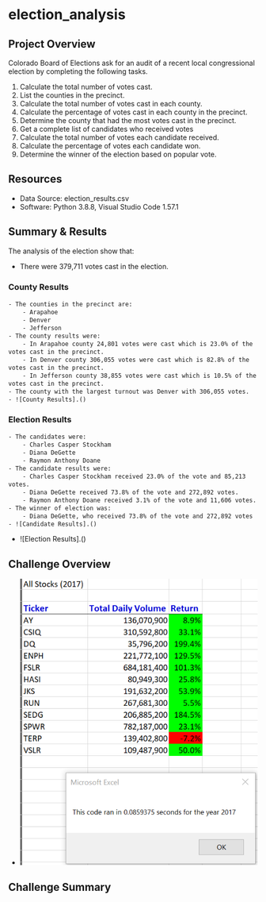 # election_analysis

## Project Overview
Colorado Board of Elections ask for an audit of a recent local congressional election by completing the following tasks.

1. Calculate the total number of votes cast.
2. List the counties in the precinct.
3. Calculate the total number of votes cast in each county.
4. Calculate the percentage of votes cast in each county in the precinct.
5. Determine the county that had the most votes cast in the precinct.
6. Get a complete list of candidates who received votes
7. Calculate the total number of votes each candidate received.
8. Calculate the percentage of votes each candidate won.
9. Determine the winner of the election based on popular vote.

## Resources
- Data Source: election_results.csv
- Software: Python 3.8.8, Visual Studio Code 1.57.1

## Summary & Results
The analysis of the election show that:
- There were 379,711 votes cast in the election.
### County Results
    - The counties in the precinct are:
        - Arapahoe
        - Denver
        - Jefferson
    - The county results were:
        - In Arapahoe county 24,801 votes were cast which is 23.0% of the votes cast in the precinct.
        - In Denver county 306,055 votes were cast which is 82.8% of the votes cast in the precinct.
        - In Jefferson county 38,855 votes were cast which is 10.5% of the votes cast in the precinct.
    - The county with the largest turnout was Denver with 306,055 votes.
    - ![County Results].()
### Election Results
    - The candidates were:
        - Charles Casper Stockham
        - Diana DeGette
        - Raymon Anthony Doane
    - The candidate results were:
        - Charles Casper Stockham received 23.0% of the vote and 85,213 votes.
        - Diana DeGette received 73.8% of the vote and 272,892 votes.
        - Raymon Anthony Doane received 3.1% of the vote and 11,606 votes.
    - The winner of election was:
        - Diana DeGette, who received 73.8% of the vote and 272,892 votes
    - ![Candidate Results].()
- ![Election Results].()

## Challenge Overview
  - ![2017 Results and Run Time](https://github.com/jediracer/stock-analysis/blob/main/resources/VBA_Challenge_2017.png)
## Challenge Summary

